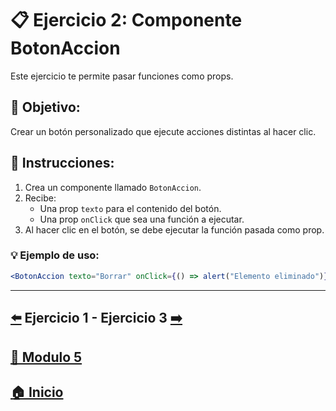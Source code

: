 # 📋 Ejercicio 2: Componente BotonAccion

Este ejercicio te permite pasar funciones como props.

## 🎯 Objetivo:
Crear un botón personalizado que ejecute acciones distintas al hacer clic.

## 📝 Instrucciones:
1. Crea un componente llamado `BotonAccion`.
2. Recibe:
   - Una prop `texto` para el contenido del botón.
   - Una prop `onClick` que sea una función a ejecutar.
3. Al hacer clic en el botón, se debe ejecutar la función pasada como prop.

### 💡 Ejemplo de uso:

```jsx
<BotonAccion texto="Borrar" onClick={() => alert("Elemento eliminado")} />
```

---

##  [⬅️](../Ejercicios/Ejercicio_1.md) Ejercicio 1 - Ejercicio 3 [➡️](./Ejercicio_3.md)

## [📄 Modulo 5](../Modulo_5.md) 

## [🏠 Inicio](../../README.md) 
